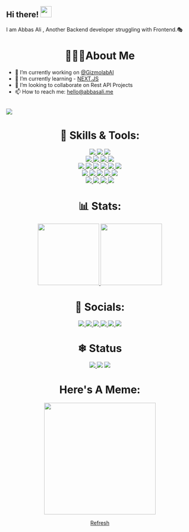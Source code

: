 ## Hi there! <img src="https://user-images.githubusercontent.com/42378118/110234147-e3259600-7f4e-11eb-95be-0c4047144dea.gif" width="30">

I am Abbas Ali , Another Backend developer struggling with Frontend.🎭 
<h1 align="center"> 👨🏻‍💻About Me </h1>

- 🔭 I’m currently working on [@GizmolabAI](https://github.com/gizmolabai)
- 🌱 I’m currently learning - [NEXT.JS]()
- 👯 I’m looking to collaborate on Rest API Projects
- 📫 How to reach me: [hello@abbasali.me](mailto:hello@abbasali.me)

<br>

<img src="https://shields-io-visitor-counter.herokuapp.com/badge?page=&style=for-the-badge">

<h1 align="center"> 🔧 Skills & Tools: </h1>

<p align="center">
  <!-- WEB -->
   <a href="https://html.com/">
    <img src="https://img.shields.io/badge/HTML-E34F26?style=for-the-badge&logo=HTML5&logoColor=white">
  </a>
  <a href="https://www.w3schools.com/css/">
    <img src="https://img.shields.io/badge/CSS-1572B6?style=for-the-badge&logo=CSS3&logoColor=white">
  </a>
  <a href="https://www.javascript.com/">
    <img src="https://img.shields.io/badge/JavaScript-323330?style=for-the-badge&logo=javascript&logoColor=F7DF1E">
  </a>
  <br>
  <!-- FRONTEND -->
   <a href="https://reactjs.org/">
    <img src="https://img.shields.io/badge/react-61DAFB?&style=for-the-badge&logo=react&logoColor=121212">
  </a>
  
   <a href="https://reactjs.org/">
    <img src="https://img.shields.io/badge/next.js-000000?style=for-the-badge&logo=nextdotjs&logoColor=white">
  </a>
  
   <a href="https://tailwindcss.com/">
    <img src="https://img.shields.io/badge/Tailwind_CSS-38B2AC?style=for-the-badge&logo=tailwind-css&logoColor=white">
  </a>
  <a href="https://tailwindcss.com/">
    <img src="https://img.shields.io/badge/Bootstrap-563D7C?style=for-the-badge&logo=bootstrap&logoColor=white">
  </a>
  <br>
  <!-- BACKEND -->
  
  <a href="https://nodejs.org/en/">
    <img src="https://img.shields.io/badge/NODE.JS-339933?style=for-the-badge&logo=Node.js&logoColor=white">
  </a>
    <a href="https://git-scm.com/">
    <img src="https://img.shields.io/badge/git-F05032?&style=for-the-badge&logo=git&logoColor=white">
  </a>
    <a href="https://expressjs.com/">
    <img src="https://img.shields.io/badge/express.js-000000?&style=for-the-badge&logo=Express&logoColor=white">
  </a>
      <a href="https://www.mongodb.com/">
    <img src="https://img.shields.io/badge/MongoDB-4EA94B?style=for-the-badge&logo=mongodb&logoColor=white">
  </a>
       <a href="https://www.npmjs.com/">
    <img src="https://img.shields.io/badge/npm-CB3837?style=for-the-badge&logo=npm&logoColor=white">
  </a>
       <a href="https://www.npmjs.com/">
    <img src="https://img.shields.io/badge/Python-3776AB?style=for-the-badge&logo=python&logoColor=white">
  </a>

  <br>
  <!-- CLOUD -->
     <a href="https://www.npmjs.com/">
    <img src="https://img.shields.io/badge/microsoft%20azure-0089D6?style=for-the-badge&logo=microsoft-azure&logoColor=whit">
  </a>
  <a href="https://nodejs.org/en/">
    <img src="https://img.shields.io/badge/Digital_Ocean-0080FF?style=for-the-badge&logo=DigitalOcean&logoColor=white">
  </a>
  <a href="https://nodejs.org/en/">
    <img src="https://img.shields.io/badge/Heroku-430098?style=for-the-badge&logo=heroku&logoColor=white">
  </a>
    <a href="https://nodejs.org/en/">
    <img src="https://img.shields.io/badge/Netlify-00C7B7?style=for-the-badge&logo=netlify&logoColor=white">
  </a>
   <a href="https://nodejs.org/en/">
    <img src="https://img.shields.io/badge/Vercel-000000?style=for-the-badge&logo=vercel&logoColor=white">
  </a>
<br>
  <!-- TOOLS -->
  <a href="https://code.visualstudio.com/">
    <img src="https://img.shields.io/badge/VS%20Code-007ACC?&style=for-the-badge&logo=visual-studio-code&logoColor=white">
  </a>
  <a href="https://www.google.com/intl/en_in/chrome/">
    <img src="https://img.shields.io/badge/google%20chrome-4285F4?&style=for-the-badge&logo=google%20chrome&logoColor=white">
  </a>
 <a href="https://www.google.com/intl/en_in/chrome/">
    <img src="https://img.shields.io/badge/Windows-0078D6?style=for-the-badge&logo=windows&logoColor=white">
  </a>
   <a href="https://www.google.com/intl/en_in/chrome/">
    <img src="https://img.shields.io/badge/Linux-FCC624?style=for-the-badge&logo=linux&logoColor=black">
  </a>

  <br>
 

   
</p>

<h1 align="center"> 📊 Stats: </h1>

<p align="center">
  <a href="https://github.com/anuraghazra/github-readme-stats">
    <img src="https://github-readme-stats.vercel.app/api?username=gizmo-dev&show_icons=true&bg_color=0d1117&text_color=FFF&border_color=444" height="165">
  </a>
  <a href="https://github.com/anuraghazra/github-readme-stats">
    <img src="https://github-readme-stats.vercel.app/api/top-langs/?username=gizmo-dev&layout=compact&bg_color=0d1117&text_color=FFF&border_color=444"  height="165">
  </a>
  <br>
</p>


<h1 align="center"> 🤝 Socials: </h1>
  <p align="center">
    <a href="https://twitter.com/gizmo_gg">
      <img src="https://img.shields.io/badge/twitter-1DA1F2?&style=for-the-badge&logo=twitter&logoColor=white">
    </a>
    <a href="https://www.linkedin.com/in/abbas-ali-mehtar-4075a6199/">
      <img src="https://img.shields.io/badge/linkedin-0A66C2?&style=for-the-badge&logo=linkedin&logoColor=white">
    </a>
     <a href="https://www.instagram.com/gizmo_gg/">
      <img src="https://img.shields.io/badge/Instagram-E4405F?style=for-the-badge&logo=instagram&logoColor=white">
    </a>
    <a href="https://blog.abbasali.me/">
      <img src="https://img.shields.io/badge/Hashnode-2962FF?style=for-the-badge&logo=hashnode&logoColor=whitee">
    </a>
     <a href="https://www.youtube.com/channel/UClTrC1sq59NvfKT3L7zG39A">
      <img src="https://img.shields.io/badge/YouTube-FF0000?style=for-the-badge&logo=youtube&logoColor=white">
    </a>
     <a href="https://twitch.tv/itsxgizmo">
      <img src="https://img.shields.io/badge/Twitch-9146FF?style=for-the-badge&logo=twitch&logoColor=white">
    </a>
  </p>






<h1 align="center">❄ Status </h1>
  <p align="center">
    <a href="https://dev.discordprofiles.me/openspotify/428529925750915073">
      <img src="https://dev.discordprofiles.me/badge/spotify/428529925750915073">
    </a>
      <img src="https://dev.discordprofiles.me/badge/vscode/428529925750915073">
      <img src="https://dev.discordprofiles.me/badge/playing/428529925750915073">
      </p>

  


<h1 id="meme" align="center"> Here's A Meme:</h1>
<p align="center"> 
  <img height="300" align="center" src="https://memer-api.live/randommeme">
</p>
<p align="center"> <a href="https://github.com/gizmo-dev#meme">Refresh</a></p>

